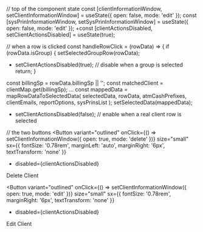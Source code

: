  // top of the component state
 const [clientInformationWindow, setClientInformationWindow] = useState({ open: false, mode: 'edit' });
 const [sysPrinInformationWindow, setSysPrinInformationWindow] = useState({ open: false, mode: 'edit' });
+const [clientActionsDisabled, setClientActionsDisabled] = useState(true);






 // when a row is clicked
 const handleRowClick = (rowData) => {
   if (rowData.isGroup) {
     setSelectedGroupRow(rowData);
+    setClientActionsDisabled(true);       // disable when a group is selected
     return;
   }

   const billingSp = rowData.billingSp || '';
   const matchedClient = clientMap.get(billingSp);
   ...
   const mappedData = mapRowDataToSelectedData(
     selectedData, rowData, atmCashPrefixes, clientEmails, reportOptions, sysPrinsList
   );
   setSelectedData(mappedData);
+  setClientActionsDisabled(false);        // enable when a real client row is selected






 // the two buttons
 <Button
   variant="outlined"
   onClick={() => setClientInformationWindow({ open: true, mode: 'delete' })}
   size="small"
   sx={{ fontSize: '0.78rem', marginLeft: 'auto', marginRight: '6px', textTransform: 'none' }}
+  disabled={clientActionsDisabled}
 >
   Delete Client
 </Button>

 <Button
   variant="outlined"
   onClick={() => setClientInformationWindow({ open: true, mode: 'edit' })}
   size="small"
   sx={{ fontSize: '0.78rem', marginRight: '6px', textTransform: 'none' }}
+  disabled={clientActionsDisabled}
 >
   Edit Client
 </Button>





